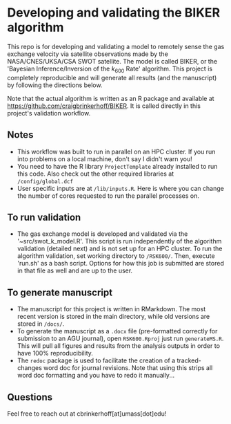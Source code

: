 # Developing and validating the BIKER algorithm

This repo is for developing and validating a model to remotely sense the gas exchange velocity via satellite observations made by the NASA/CNES/UKSA/CSA SWOT satellite. The model is called BIKER, or the 'Bayesian Inference/Inversion of the $k_{600}$ Rate' algorithm. This project is completely reproducible and will generate all results (and the manuscript) by following the directions below.

Note that the actual algorithm is written as an R package and available at <https://github.com/craigbrinkerhoff/BIKER>. It is called directly in this project's validation workflow.

## Notes

-   This workflow was built to run in parallel on an HPC cluster. If you run into problems on a local machine, don't say I didn't warn you! <br>
-   You need to have the R library `ProjectTemplate` already installed to run this code. Also check out the other required libraries at `/config/global.dcf` <br>
-   User specific inputs are at `/lib/inputs.R`. Here is where you can change the number of cores requested to run the parallel processes on.

## To run validation

-   The gas exchange model is developed and validated via the '\~src/swot_k\_model.R'. This script is run independently of the algorithm validation (detailed next) and is not set up for an HPC cluster. To run the algorithm validation, set working directory to `/RSK600/`. Then, execute 'run.sh' as a bash script. Options for how this job is submitted are stored in that file as well and are up to the user.

## To generate manuscript

-   The manuscript for this project is written in RMarkdown. The most recent version is stored in the main directory, while old versions are stored in `/docs/`.
-   To generate the manuscript as a `.docx` file (pre-formatted correctly for submission to an AGU journal), open `RSK600.Rproj` just run `generateMS.R`. This will pull all figures and results from the analysis outputs in order to have 100% reproducibility.
-   The `redoc` package is used to facilitate the creation of a tracked-changes word doc for journal revisions. Note that using this strips all word doc formatting and you have to redo it manually...

## Questions

Feel free to reach out at cbrinkerhoff[at]umass[dot]edu!
